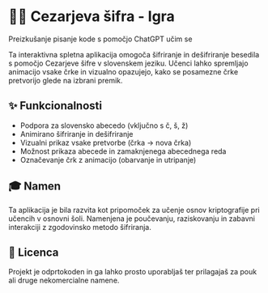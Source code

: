 # 🕵️‍♂️ Cezarjeva šifra - Igra
Preizkušanje pisanje kode s pomočjo ChatGPT 
učim se 

Ta interaktivna spletna aplikacija omogoča šifriranje in dešifriranje besedila s pomočjo Cezarjeve šifre v slovenskem jeziku. Učenci lahko spremljajo animacijo vsake črke in vizualno opazujejo, kako se posamezne črke pretvorijo glede na izbrani premik.

## ✨ Funkcionalnosti
- Podpora za slovensko abecedo (vključno s č, š, ž)
- Animirano šifriranje in dešifriranje
- Vizualni prikaz vsake pretvorbe (črka → nova črka)
- Možnost prikaza abecede in zamaknjenega abecednega reda
- Označevanje črk z animacijo (obarvanje in utripanje)

## 🎓 Namen
Ta aplikacija je bila razvita kot pripomoček za učenje osnov kriptografije pri učencih v osnovni šoli. Namenjena je poučevanju, raziskovanju in zabavni interakciji z zgodovinsko metodo šifriranja.

## 📄 Licenca
Projekt je odprtokoden in ga lahko prosto uporabljaš ter prilagajaš za pouk ali druge nekomercialne namene.

